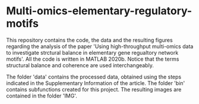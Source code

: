 # Multi-omics-elementary-regulatory-motifs

This repository contains the code, the data and the resulting figures regarding the analysis of the paper 'Using high-throughput multi-omics data to investigate strctural balance in elementary gene regualtory network motifs'. All the code is written in MATLAB 2020b.
Notice that the terms structural balance and coherence are used interchangeably.

The folder 'data' contains the processed data, obtained using the steps indicated in the Supplementary Information of the article.
The folder 'bin' contains subfunctions created for this project.
The resulting images are contained in the folder 'IMG'.
